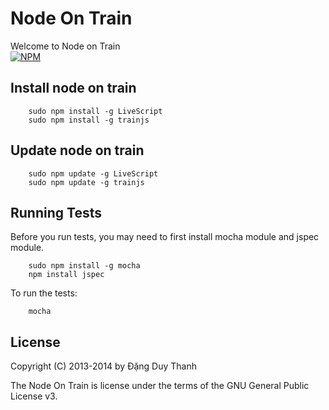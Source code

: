 # Node On Train
Welcome to Node on Train  
[![NPM](https://nodei.co/npm/trainjs.png)](https://nodei.co/npm/trainjs/)

## Install node on train
```shell
	sudo npm install -g LiveScript
	sudo npm install -g trainjs
```

## Update node on train
```shell
	sudo npm update -g LiveScript
	sudo npm update -g trainjs
```

## Running Tests
Before you run tests, you may need to first install mocha module and jspec module.
```shell
	sudo npm install -g mocha
	npm install jspec
```
To run the tests:
```shell
	mocha
```

## License
Copyright (C) 2013-2014 by Đặng Duy Thanh

The Node On Train is license under the terms of the GNU General Public License v3.
